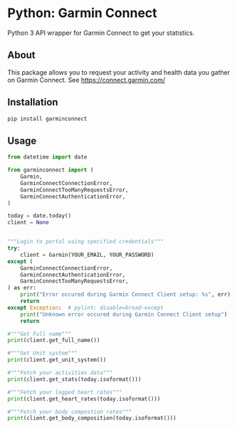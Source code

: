# Python: Garmin Connect

Python 3 API wrapper for Garmin Connect to get your statistics.

## About

This package allows you to request your activity and health data you gather on Garmin Connect.
See https://connect.garmin.com/


## Installation

```bash
pip install garminconnect
```

## Usage

```python
from datetime import date

from garminconnect import (
    Garmin,
    GarminConnectConnectionError,
    GarminConnectTooManyRequestsError,
    GarminConnectAuthenticationError,
)

today = date.today()
client = None


"""Login to portal using specified credentials"""
try:
    client = Garmin(YOUR_EMAIL, YOUR_PASSWORD)
except (
    GarminConnectConnectionError,
    GarminConnectAuthenticationError,
    GarminConnectTooManyRequestsError,
) as err:
    print("Error occured during Garmin Connect Client setup: %s", err)
    return
except Exception:  # pylint: disable=broad-except
    print("Unknown error occured during Garmin Connect Client setup")
    return

#"""Get Full name"""
print(client.get_full_name())

#"""Get Unit system"""
print(client.get_unit_system())

#"""Fetch your activities data"""
print(client.get_stats(today.isoformat()))

#"""Fetch your logged heart rates"""
print(client.get_heart_rates(today.isoformat()))

#"""Fetch your body compostion rates"""
print(client.get_body_composition(today.isoformat()))
```
